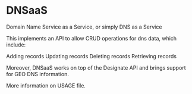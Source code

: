 # DNSaaS
Domain Name Service as a Service, or simply DNS as a Service

This implements an API to allow CRUD operations for dns data, which include:

Adding records
Updating records
Deleting records
Retrieving records

Moreover, DNSaaS works on top of the Designate API and brings support for GEO DNS information.

More information on USAGE file.
